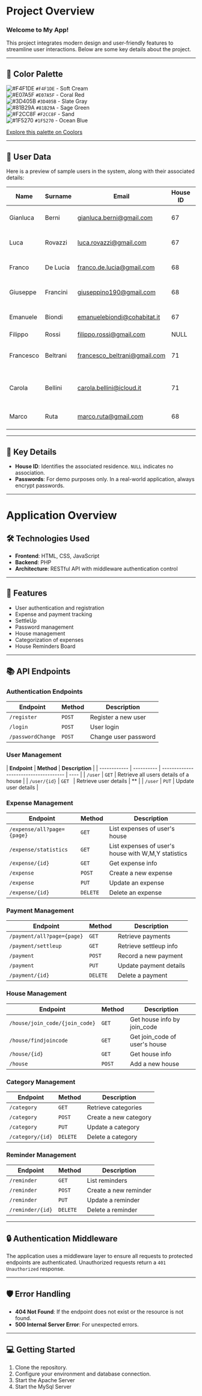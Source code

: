 # Project Overview

### Welcome to My App!

This project integrates modern design and user-friendly features to streamline user interactions. Below are some key details about the project.

---

## 🎨 Color Palette

![#F4F1DE](https://placehold.co/15x15/F4F1DE/F4F1DE.png) `#F4F1DE` - Soft Cream  
![#E07A5F](https://placehold.co/15x15/E07A5F/E07A5F.png) `#E07A5F` - Coral Red  
![#3D405B](https://placehold.co/15x15/3D405B/3D405B.png) `#3D405B` - Slate Gray  
![#81B29A](https://placehold.co/15x15/81B29A/81B29A.png) `#81B29A` - Sage Green  
![#F2CC8F](https://placehold.co/15x15/F2CC8F/F2CC8F.png) `#F2CC8F` - Sand  
![#1F5270](https://placehold.co/15x15/1F5270/1F5270.png) `#1F5270` - Ocean Blue

[Explore this palette on Coolors](https://coolors.co/f4f1de-e07a5f-3d405b-81b29a-f2cc8f)

---

## 👥 User Data

Here is a preview of sample users in the system, along with their associated details:

| **Name**  | **Surname** | **Email**                    | **House ID** | **House Name**      | **Password** |
| --------- | ----------- | ---------------------------- | ------------ | ------------------- | ------------ |
| Gianluca  | Berni       | gianluca.berni@gmail.com     | 67           | House of Gabriela   | Password!123 |
| Luca      | Rovazzi     | luca.rovazzi@gmail.com       | 67           | House of Gabriela   | Password!123 |
| Franco    | De Lucia    | franco.de.lucia@gmail.com    | 68           | Via Roma 19         | Password!123 |
| Giuseppe  | Francini    | giuseppino190@gmail.com      | 68           | Via Roma 19         | Password!123 |
| Emanuele  | Biondi      | emanuelebiondi@cohabitat.it  | 67           | House of Gabriela   | Password!123 |
| Filippo   | Rossi       | filippo.rossi@gmail.com      | NULL         | NULL                | Password!123 |
| Francesco | Beltrani    | francesco_beltrani@gmail.com | 71           | I ragazzi di Via Po | Password!123 |
| Carola    | Bellini     | carola.bellini@icloud.it     | 71           | I ragazzi di Via Po | Password!123 |
| Marco     | Ruta        | marco.ruta@gmail.com         | 68           | Via Roma 19         | Password!123 |

---

## 🔑 Key Details

- **House ID**: Identifies the associated residence. `NULL` indicates no association.
- **Passwords**: For demo purposes only. In a real-world application, always encrypt passwords.

---

# Application Overview

## 🛠️ Technologies Used

- **Frontend**: HTML, CSS, JavaScript
- **Backend**: PHP
- **Architecture**: RESTful API with middleware authentication control

---

## 🚀 Features

- User authentication and registration
- Expense and payment tracking
- SettleUp
- Password management
- House management
- Categorization of expenses
- House Reminders Board

---

## 📚 API Endpoints

### Authentication Endpoints

| **Endpoint**      | **Method** | **Description**      |
| ----------------- | ---------- | -------------------- |
| `/register`       | `POST`     | Register a new user  |
| `/login`          | `POST`     | User login           |
| `/passwordChange` | `POST`     | Change user password |

### User Management

| **Endpoint** | **Method** | **Description**                       |
| ------------ | ---------- | ------------------------------------- | ---- |
| `/user`      | `GET`      | Retrieve all users details of a house |
| `/user/{id}` | `GET `     | Retrieve user details                 | \*\* |
| `/user`      | `PUT`      | Update user details                   |

### Expense Management

| **Endpoint**               | **Method** | **Description**                                     |
| -------------------------- | ---------- | --------------------------------------------------- |
| `/expense/all?page={page}` | `GET`      | List expenses of user's house                       |
| `/expense/statistics`      | `GET`      | List expenses of user's house with W,M,Y statistics |
| `/expense/{id}`            | `GET`      | Get expense info                                    |
| `/expense`                 | `POST`     | Create a new expense                                |
| `/expense`                 | `PUT`      | Update an expense                                   |
| `/expense/{id}`            | `DELETE`   | Delete an expense                                   |

### Payment Management

| **Endpoint**               | **Method** | **Description**        |
| -------------------------- | ---------- | ---------------------- |
| `/payment/all?page={page}` | `GET`      | Retrieve payments      |
| `/payment/settleup`        | `GET`      | Retrieve settleup info |
| `/payment`                 | `POST`     | Record a new payment   |
| `/payment`                 | `PUT`      | Update payment details |
| `/payment/{id}`            | `DELETE`   | Delete a payment       |

### House Management

| **Endpoint**                   | **Method** | **Description**               |
| ------------------------------ | ---------- | ----------------------------- |
| `/house/join_code/{join_code}` | `GET`      | Get house info by join_code   |
| `/house/findjoincode`          | `GET`      | Get join_code of user's house |
| `/house/{id}`                  | `GET`      | Get house info                |
| `/house`                       | `POST`     | Add a new house               |

### Category Management

| **Endpoint**     | **Method** | **Description**       |
| ---------------- | ---------- | --------------------- |
| `/category`      | `GET`      | Retrieve categories   |
| `/category`      | `POST`     | Create a new category |
| `/category`      | `PUT`      | Update a category     |
| `/category/{id}` | `DELETE`   | Delete a category     |

### Reminder Management

| **Endpoint**     | **Method** | **Description**       |
| ---------------- | ---------- | --------------------- |
| `/reminder`      | `GET`      | List reminders        |
| `/reminder`      | `POST`     | Create a new reminder |
| `/reminder`      | `PUT`      | Update a reminder     |
| `/reminder/{id}` | `DELETE`   | Delete a reminder     |

---

## 🔒 Authentication Middleware

The application uses a middleware layer to ensure all requests to protected endpoints are authenticated. Unauthorized requests return a `401 Unauthorized` response.

---

## 🛡️ Error Handling

- **404 Not Found**: If the endpoint does not exist or the resource is not found.
- **500 Internal Server Error**: For unexpected errors.

---

## 💻 Getting Started

1. Clone the repository.
2. Configure your environment and database connection.
3. Start the Apache Server
4. Start the MySql Server

